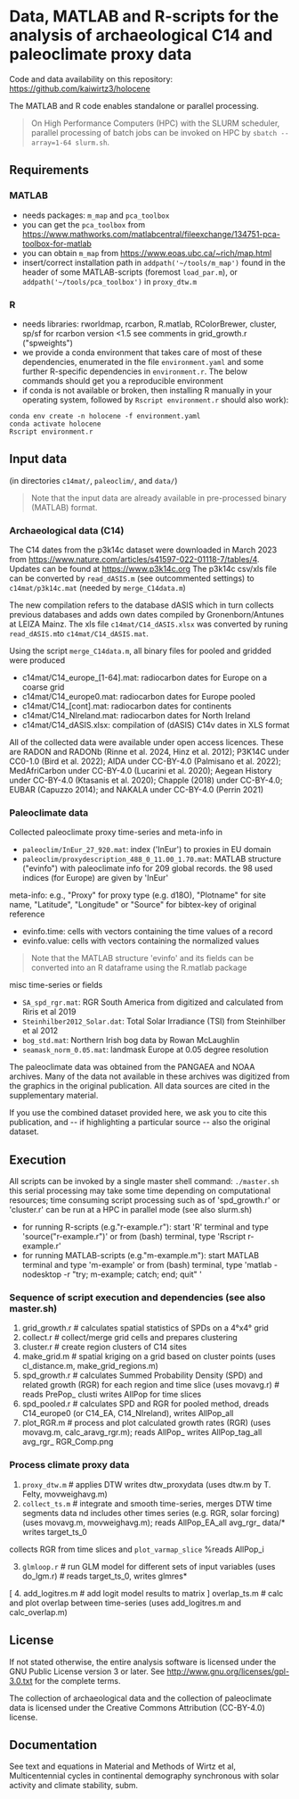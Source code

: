 <!--
# SPDX-FileContributor: Kai Wirtz <kai.wirtz@hereon.de>
# SPDX-License-Identifier: CC0-1.0
# SPDX-FileCopyrightText: 2023-2024 Helmholtz-Zentrum hereon GmbH
-->

# Data, MATLAB and R-scripts for the analysis of archaeological C14 and paleoclimate proxy data

Code and data availability on this repository:  https://github.com/kaiwirtz3/holocene

The MATLAB and R code enables standalone or parallel processing.

> On High Performance Computers (HPC) with the SLURM scheduler, parallel processing of batch jobs can be invoked on HPC by `sbatch --array=1-64 slurm.sh`.

## Requirements

### MATLAB

 * needs packages: `m_map` and `pca_toolbox`
 * you can get the `pca_toolbox` from https://www.mathworks.com/matlabcentral/fileexchange/134751-pca-toolbox-for-matlab
 * you can obtain `m_map` from https://www.eoas.ubc.ca/~rich/map.html
 * insert/correct installation path in `addpath('~/tools/m_map')` found in the header of some MATLAB-scripts (foremost `load_par.m`), or `addpath('~/tools/pca_toolbox')` in `proxy_dtw.m`

### R

 * needs libraries: rworldmap, rcarbon, R.matlab, RColorBrewer, cluster, sp/sf
   for rcarbon version <1.5 see comments in grid_growth.r ("spweights")
 * we provide a conda environment that takes care of most of these dependencies, enumerated in the file `environment.yaml` and some further R-specific dependencies in `environment.r`. The below commands should get you a reproducible environment
 * if conda is not available or broken, then installing R manually in your operating system, followed by `Rscript environment.r` should also work):

```
conda env create -n holocene -f environment.yaml
conda activate holocene
Rscript environment.r
````

## Input data

(in directories `c14mat/`, `paleoclim/`, and `data/`)

> Note that the input data are already available in pre-processed binary (MATLAB) format.

### Archaeological data (C14)

The  C14 dates from the p3k14c dataset were downloaded in March 2023 from
https://www.nature.com/articles/s41597-022-01118-7/tables/4.
Updates can be found at https://www.p3k14c.org
The p3k14c csv/xls file can be converted by `read_dASIS.m` (see outcommented settings) to
`c14mat/p3k14c.mat` (needed by `merge_C14data.m`)

The new compilation refers to the database dASIS which in turn collects previous databases and adds own dates compiled by Gronenborn/Antunes at LEIZA Mainz. The xls file `c14mat/C14_dASIS.xlsx` was converted by runing `read_dASIS.m`to `c14mat/C14_dASIS.mat`.

Using the script `merge_C14data.m`, all binary files for pooled and gridded were produced

* c14mat/C14_europe_[1-64].mat:  radiocarbon dates for Europe on a coarse grid
* c14mat/C14_europe0.mat:        radiocarbon dates for Europe pooled
* c14mat/C14_[cont].mat:         radiocarbon dates for continents
* c14mat/C14_NIreland.mat:       radiocarbon dates for North Ireland
* c14mat/C14_dASIS.xlsx:         compilation of (dASIS) C14v dates in XLS format

All of the collected data were available under open access licences.  These are RADON and RADONb (Rinne et al. 2024, Hinz et al. 2012);  P3K14C under CC0-1.0 (Bird et al. 2022); AIDA under CC-BY-4.0 (Palmisano et al. 2022); MedAfriCarbon under CC-BY-4.0 (Lucarini et al. 2020); Aegean History under CC-BY-4.0 (Ktasanis et al. 2020); Chapple (2018) under CC-BY-4.0; EUBAR (Capuzzo 2014); and NAKALA under CC-BY-4.0 (Perrin 2021)

### Paleoclimate data

Collected paleoclimate proxy time-series and meta-info in

* `paleoclim/InEur_27_920.mat`:   index ('InEur') to proxies in EU domain
* `paleoclim/proxydescription_488_0_11.00_1.70.mat`: MATLAB structure ("evinfo") with paleoclimate info
for 209 global records. the 98 used indices (for Europe) are given by 'InEur'

meta-info: e.g., "Proxy" for proxy type (e.g. d18O), "Plotname" for site name, "Latitude", "Longitude"
or "Source" for bibtex-key of original reference
      
* evinfo.time:  cells with vectors containing the time values of a record
* evinfo.value: cells with vectors containing the normalized values

> Note that the MATLAB structure 'evinfo' and its fields can be converted into an R dataframe using the R.matlab package

misc time-series or fields

* `SA_spd_rgr.mat`: RGR South America from digitized and calculated from Riris et al 2019
* `Steinhilber2012_Solar.dat`: Total Solar Irradiance (TSI) from Steinhilber et al 2012
* `bog_std.mat`: Northern Irish bog data by Rowan McLaughlin
* `seamask_norm_0.05.mat`: landmask Europe at 0.05 degree resolution

The paleoclimate data was obtained from the PANGAEA and NOAA archives.  Many of the data not available in these archives was digitized from the graphics in the original publication.  All data sources are cited in the supplementary material. 

If you use the combined dataset provided here, we ask you to cite this publication, and -- if highlighting a particular source -- also the original dataset.

## Execution

All scripts can be invoked by a single master shell command: `./master.sh`
 this serial processing may take some time depending on computational resources;
time consuming script processing such as of 'spd_growth.r' or 'cluster.r' can be run at a HPC in parallel mode (see also slurm.sh)

* for running R-scripts (e.g."r-example.r"):  start 'R' terminal and type 'source("r-example.r")'
                                or from (bash) terminal, type  'Rscript r-example.r'
* for running MATLAB-scripts (e.g."m-example.m"): start MATLAB terminal and type 'm-example'
                                or from (bash) terminal, type  'matlab -nodesktop -r "try; m-example; catch; end; quit" '

### Sequence of script execution and dependencies (see also master.sh)

1. grid_growth.r   # calculates spatial statistics of SPDs on a 4°x4° grid
2. collect.r       # collect/merge grid cells and prepares clustering
3. cluster.r       # create region clusters of C14 sites
4. make_grid.m     # spatial kriging on a grid based on cluster points (uses cl_distance.m, make_grid_regions.m)
5. spd_growth.r    # calculates Summed Probability Density (SPD) and related growth (RGR) for each region and time slice (uses movavg.r) # reads PrePop_ clusti writes AllPop for time slices
6. spd_pooled.r    # calculates SPD and RGR for pooled method, dreads C14_europe0 (or C14_EA, C14_NIreland), writes AllPop_all
7. plot_RGR.m      # process and plot calculated growth rates (RGR) (uses movavg.m, calc_aravg_rgr.m); reads AllPop_ writes AllPop_tag_all avg_rgr_  RGR_Comp.png

### Process climate proxy data
1. `proxy_dtw.m`     # applies DTW writes dtw_proxydata (uses dtw.m by T. Felty, movweighavg.m)
2. `collect_ts.m`    # integrate and smooth time-series, merges DTW time segments data nd includes other times series (e.g. RGR, solar forcing) (uses movavg.m, movweighavg.m); reads AllPop_EA_all avg_rgr_ data/* writes target_ts_0

collects RGR from time slices and `plot_varmap_slice` %reads AllPop_i

3. `glmloop.r`       # run GLM model for different sets of input variables (uses do_lgm.r)  # reads target_ts_0, writes glmres*
   
[ 4. add_logitres.m  # add logit model results to matrix ]
overlap_ts.m    # calc and plot overlap between time-series
   (uses add_logitres.m and calc_overlap.m)

## License

If not stated otherwise, the entire analysis software is licensed under
the GNU Public License version 3 or later. See <http://www.gnu.org/licenses/gpl-3.0.txt> for the complete terms.

The collection of archaeological data and the collection of paleoclimate data is licensed under the Creative Commons Attribution (CC-BY-4.0) license.

## Documentation

See text and equations in Material and Methods of Wirtz et al, Multicentennial cycles in continental demography synchronous with solar activity and climate stability, subm.
